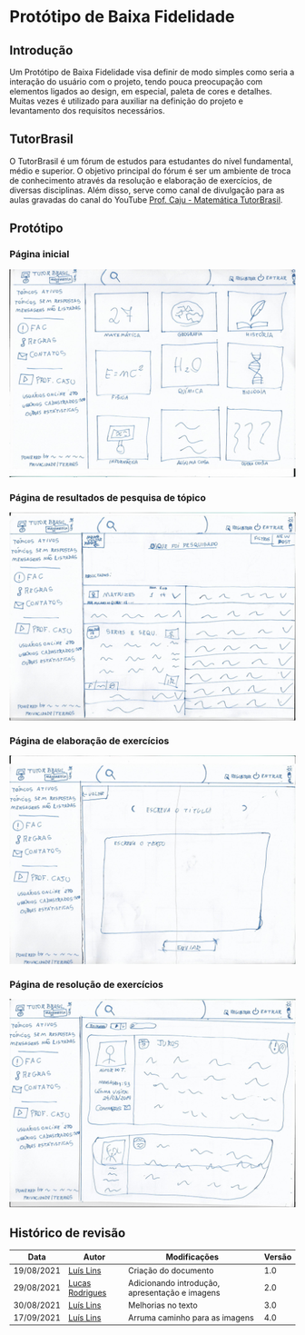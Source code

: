 # Protótipo de Baixa Fidelidade

## Introdução

Um Protótipo de Baixa Fidelidade visa definir de modo simples como seria a interação do usuário com o projeto, tendo pouca preocupação com elementos ligados ao design, em especial, paleta de cores e detalhes. Muitas vezes é utilizado para auxiliar na definição do projeto e levantamento dos requisitos necessários. 

## TutorBrasil

O TutorBrasil é um fórum de estudos para estudantes do nível fundamental, médio e superior. O objetivo principal do fórum é ser um ambiente de troca de conhecimento através da resolução e elaboração de exercícios, de diversas disciplinas. Além disso, serve como canal de divulgação para as aulas gravadas do canal do YouTube [Prof. Caju - Matemática TutorBrasil](https://www.youtube.com/channel/UCDX7vKxwHLVaVVd7awR6z1g).

## Protótipo

### Página inicial
<img src="../../../assets/prototypes/low-prototype/low-prototype-01.jpeg" alt="Protótipo de MédiBaixa Fidelidade Foto 1"/>


### Página de resultados de pesquisa de tópico
<img src="../../../assets/prototypes/low-prototype/low-prototype-02.jpeg" alt="Protótipo de MédiBaixa Fidelidade Foto 2"/>

### Página de elaboração de exercícios
<img src="../../../assets/prototypes/low-prototype/low-prototype-03.jpeg" alt="Protótipo de MédiBaixa Fidelidade Foto 3"/>

### Página de resolução de exercícios
<img src="../../../assets/prototypes/low-prototype/low-prototype-04.jpeg" alt="Protótipo de MédiBaixa Fidelidade Foto 4"/>

## Histórico de revisão

| Data | Autor | Modificações | Versão |
| ---- | ----- | ------------ | ------ |
| 19/08/2021 | [Luís Lins](https://github.com/luisgaboardi) | Criação do documento | 1.0 |
| 29/08/2021 | [Lucas Rodrigues](https://github.com/nickby2) | Adicionando introdução, apresentação e imagens | 2.0 |
| 30/08/2021 | [Luís Lins](https://github.com/luisgaboardi) | Melhorias no texto | 3.0 |
| 17/09/2021 | [Luís Lins](https://github.com/luisgaboardi) | Arruma caminho para as imagens | 4.0 |